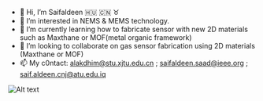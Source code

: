 - 👋 Hi, I’m Saifaldeen :hungary: :cn: :taurus:
- 👀 I’m interested in NEMS & MEMS technology.
- 🌱 I’m currently learning how to fabricate sensor with new 2D materials such as Maxthane or MOF(metal organic framework) 
- 💞️ I’m looking to collaborate on gas sensor fabrication using 2D materials (Maxthane or MOF)
- 📫 My c0ntact: alakdhim@stu.xjtu.edu.cn ; saifaldeen.saad@ieee.org ; saif.aldeen.cnj@atu.edu.iq

<img
  src="https://i1.rgstatic.net/ii/institution.image/AS%3A267457388843037%401440778219029_l"
  alt="Alt text"
  title="XJTU"
  style="display: inline-block; margin: 0 auto; max-width: 300px">
  

<!---
saifalseedi/saifalseedi is a ✨ special ✨ repository because its `README.md` (this file) appears on your GitHub profile.
You can click the Preview link to take a look at your changes.
--->

